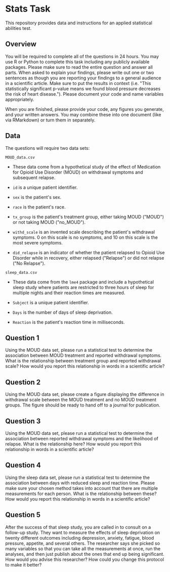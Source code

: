 
# Stats Task

This repository provides data and instructions for an applied statistical abilities test.

## Overview

You will be required to complete all of the questions in 24 hours. You may use R or Python to complete this task including any publicly available packages. Please make sure to read the entire question and answer all parts. When asked to explain your findings, please write out one or two sentences as though you are reporting your findings to a general audience in a scientific article. Make sure to put the results in context (i.e. "This statistically significant p-value means we found blood pressure decreases the risk of heart disease."). Please document your code and name variables appropriately.

When you are finished, please provide your code, any figures you generate, and your written answers. You may combine these into one document (like via RMarkdown) or turn them in separately.

## Data

The questions will require two data sets:

`MOUD_data.csv`

-   These data come from a hypothetical study of the effect of Medication for Opioid Use Disorder (MOUD) on withdrawal symptoms and subsequent relapse.

-   `id` is a unique patient identifier.

-   `sex` is the patient's sex.

-   `race` is the patient's race.

-   `tx_group` is the patient's treatment group, either taking MOUD ("MOUD") or not taking MOUD ("no_MOUD").

-   `withd_scale` is an invented scale describing the patient's withdrawal symptoms. 0 on this scale is no symptoms, and 10 on this scale is the most severe symptoms.

-   `did_relapse` is an indicator of whether the patient relapsed to Opioid Use Disorder while in recovery, either relapsed ("Relapse") or did not relapse ("No Relapse").

`sleep_data.csv`

-   These data come from the `lme4` package and include a hypothetical sleep study where patients are restricted to three hours of sleep for multiple nights and their reaction times are measured.

-   `Subject` is a unique patient identifier.

-   `Days` is the number of days of sleep deprivation.

-   `Reaction` is the patient's reaction time in milliseconds.

## Question 1

Using the MOUD data set, please run a statistical test to determine the association between MOUD treatment and reported withdrawal symptoms. What is the relationship between treatment group and reported withdrawal scale? How would you report this relationship in words in a scientific article?

## Question 2

Using the MOUD data set, please create a figure displaying the difference in withdrawal scale between the MOUD treatment and no MOUD treatment groups. The figure should be ready to hand off to a journal for publication.

## Question 3

Using the MOUD data set, please run a statistical test to determine the association between reported withdrawal symptoms and the likelihood of relapse. What is the relationship here? How would you report this relationship in words in a scientific article?

## Question 4

Using the sleep data set, please run a statistical test to determine the association between days with reduced sleep and reaction time. Please make sure your chosen method takes into account that there are multiple measurements for each person. What is the relationship between these? How would you report this relationship in words in a scientific article?

## Question 5

After the success of that sleep study, you are called in to consult on a follow-up study. They want to measure the effects of sleep deprivation on twenty different outcomes including depression, anxiety, fatigue, blood pressure, appetite, and several others. The researcher says she picked so many variables so that you can take all the measurements at once, run the analyses, and then just publish about the ones that end up being significant. How would you advise this researcher? How could you change this protocol to make it better?


